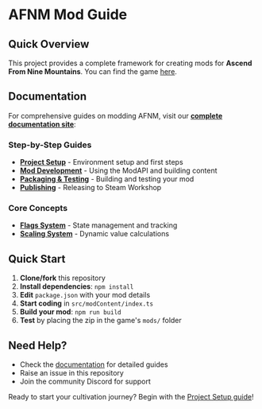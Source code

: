 # AFNM Mod Guide

## Quick Overview

This project provides a complete framework for creating mods for **Ascend From Nine Mountains**. You can find the game [here](https://lyeeedar.itch.io/ascend-from-nine-mountains).

## Documentation

For comprehensive guides on modding AFNM, visit our **[complete documentation site](https://lyeeedar.github.io/AfnmExampleMod/)**:

### Step-by-Step Guides

- **[Project Setup](https://lyeeedar.github.io/AfnmExampleMod/guides/project-setup.html)** - Environment setup and first steps
- **[Mod Development](docs/guides/mod-development)** - Using the ModAPI and building content
- **[Packaging & Testing](docs/guides/packaging-testing)** - Building and testing your mod
- **[Publishing](docs/guides/publishing)** - Releasing to Steam Workshop

### Core Concepts

- **[Flags System](docs/concepts/flags)** - State management and tracking
- **[Scaling System](docs/concepts/scaling)** - Dynamic value calculations

## Quick Start

1. **Clone/fork** this repository
2. **Install dependencies**: `npm install`
3. **Edit** `package.json` with your mod details
4. **Start coding** in `src/modContent/index.ts`
5. **Build your mod**: `npm run build`
6. **Test** by placing the zip in the game's `mods/` folder

## Need Help?

- Check the [documentation](docs/) for detailed guides
- Raise an issue in this repository
- Join the community Discord for support

Ready to start your cultivation journey? Begin with the [Project Setup guide](docs/guides/project-setup)!
